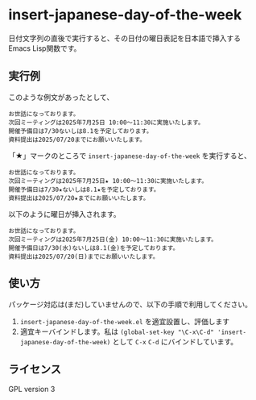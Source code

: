 # insert-japanese-day-of-the-week

日付文字列の直後で実行すると、その日付の曜日表記を日本語で挿入するEmacs Lisp関数です。

## 実行例

このような例文があったとして、

```text
お世話になっております。
次回ミーティングは2025年7月25日 10:00～11:30に実施いたします。
開催予備日は7/30ないしは8.1を予定しております。
資料提出は2025/07/20までにお願いいたします。
```

「★」マークのところで `insert-japanese-day-of-the-week` を実行すると、

```text
お世話になっております。
次回ミーティングは2025年7月25日★ 10:00～11:30に実施いたします。
開催予備日は7/30★ないしは8.1★を予定しております。
資料提出は2025/07/20★までにお願いいたします。
```

以下のように曜日が挿入されます。

```text
お世話になっております。
次回ミーティングは2025年7月25日(金) 10:00～11:30に実施いたします。
開催予備日は7/30(水)ないしは8.1(金)を予定しております。
資料提出は2025/07/20(日)までにお願いいたします。
```

## 使い方

パッケージ対応は(まだ)していませんので、以下の手順で利用してください。

1. `insert-japanese-day-of-the-week.el` を適宜設置し、評価します
2. 適宜キーバインドします。私は `(global-set-key "\C-x\C-d" 'insert-japanese-day-of-the-week)` として `C-x` `C-d` にバインドしています。

## ライセンス

GPL version 3
